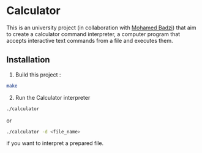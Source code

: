 # Calculator
This is an university project (in collaboration with [Mohamed Badzi](https://github.com/badzim)) that aim to create a calculator command interpreter, a computer program that accepts interactive text commands from a file and executes them.
## Installation
1. Build this project :
```bash
make
```
2. Run the Calculator interpreter
```bash
./calculator
```
or
```bash
./calculator -d <file_name>
```
if you want to interpret a prepared file.
